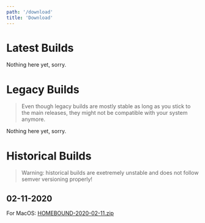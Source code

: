 ```yaml
---
path: '/download'
title: 'Download'
---
```


# Latest Builds

Nothing here yet, sorry.

# Legacy Builds

> Even though legacy builds are mostly stable as long as you stick to the main releases, they might not be compatible with your system anymore.

Nothing here yet, sorry.

# Historical Builds

> Warning: historical builds are exetremely unstable and does not follow semver versioning properly!

## 02-11-2020

For MacOS:
<a href="https://homeboundrunkai.s3.us-east-2.amazonaws.com/Historical+Builds/HOMEBOUND-2020-02-11.zip" class="download" download>HOMEBOUND-2020-02-11.zip</a>
